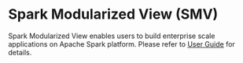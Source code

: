 # Spark Modularized View (SMV)
Spark Modularized View enables users to build enterprise scale applications on Apache Spark platform.
Please refer to [User Guide](docs/user/0_user_toc.md) for details.
